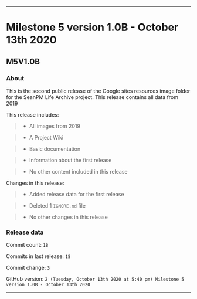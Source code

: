 
***

# Milestone 5 version 1.0B - October 13th 2020

## M5V1.0B

### About

This is the second public release of the Google sites resources image folder for the SeanPM Life Archive project. This release contains all data from 2019

This release includes:

> * All images from 2019

> * A Project Wiki

> * Basic documentation

> * Information about the first release

> * No other content included in this release

Changes in this release:

> * Added release data for the first release

> * Deleted 1 `IGNORE.md` file

> * No other changes in this release

### Release data

Commit count: `18`

Commits in last release: `15`

Commit change: `3`

GitHub version: `2 (Tuesday, October 13th 2020 at 5:40 pm) Milestone 5 version 1.0B - October 13th 2020`

***
